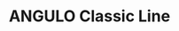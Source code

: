 --- 
title  : "ANGULO Classic Line"
category   : "Angle heads for CNC machines"
headline   : " "
short_desc : "Corner Notching Unit "
long_desc : " "
img   : "/images/angulo_cl_multi_350_slide01.png"
series : "/benz/wood/woodmachinetechnologies/angleheads/"
link : "anguloclassic"
---